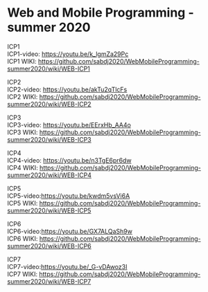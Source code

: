 # Web and Mobile Programming - summer 2020

ICP1<BR>
ICP1-video: https://youtu.be/k_lgmZa29Pc<BR>
ICP1 WIKI: https://github.com/sabdj2020/WebMobileProgramming-summer2020/wiki/WEB-ICP1


ICP2<BR>
ICP2-video: https://youtu.be/akTu2qTlcFs<BR>
ICP2 WIKI: https://github.com/sabdj2020/WebMobileProgramming-summer2020/wiki/WEB-ICP2
  
ICP3<BR>
ICP3-video: https://youtu.be/EErxHb_AA4o<BR>
ICP3 WIKI: https://github.com/sabdj2020/WebMobileProgramming-summer2020/wiki/WEB-ICP3

ICP4<BR>
ICP4-video: https://youtu.be/n3TgE6pr6dw<BR>
ICP4 WIKI: https://github.com/sabdj2020/WebMobileProgramming-summer2020/wiki/WEB-ICP4
  
ICP5<BR>
ICP5-video:https://youtu.be/kwdm5vsVi6A<BR>
ICP5 WIKI: https://github.com/sabdj2020/WebMobileProgramming-summer2020/wiki/WEB-ICP5
  
ICP6<BR>
ICP6-video:https://youtu.be/GX7ALQaSh9w<BR>
ICP6 WIKI: https://github.com/sabdj2020/WebMobileProgramming-summer2020/wiki/WEB-ICP6
  
    
ICP7<BR>
ICP7-video:https://youtu.be/_G-vDAwoz3I<BR>
ICP7 WIKI: https://github.com/sabdj2020/WebMobileProgramming-summer2020/wiki/WEB-ICP7

